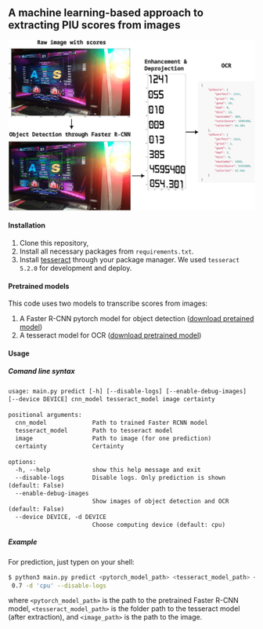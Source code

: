 ## A machine learning-based approach to extracting PIU scores from images

![schema](https://github.com/piustats/score-recognizer/blob/main/imgs/schema.jpg?raw=true)

#### Installation
1. Clone this repository,
2. Install all necessary packages from `requirements.txt`.
3. Install [tesseract](https://github.com/tesseract-ocr/tesseract) through your package manager. We used `tesseract 5.2.0` for development and deploy.

#### Pretrained models
This code uses two models to transcribe scores from images:

1. A Faster R-CNN pytorch model for object detection ([download pretained model](https://drive.google.com/file/d/1t7euKqEFbaEb8DzXt1ZcQk0nxwDMRS5C/view?usp=sharing))
2. A tesseract model for OCR ([download pretrained model](https://drive.google.com/file/d/1r1yUIHYWUoi0pxdm1HG5KDzmkj0qhJm0/view?usp=sharing))

#### Usage
##### Comand line syntax
```
usage: main.py predict [-h] [--disable-logs] [--enable-debug-images] [--device DEVICE] cnn_model tesseract_model image certainty

positional arguments:
  cnn_model             Path to trained Faster RCNN model
  tesseract_model       Path to tesseract model
  image                 Path to image (for one prediction)
  certainty             Certainty

options:
  -h, --help            show this help message and exit
  --disable-logs        Disable logs. Only prediction is shown (default: False)
  --enable-debug-images
                        Show images of object detection and OCR (default: False)
  --device DEVICE, -d DEVICE
                        Choose computing device (default: cpu)

```
##### Example

For prediction, just typen on your shell:
```sh
$ python3 main.py predict <pytorch_model_path> <tesseract_model_path> <image_path>\
 0.7 -d 'cpu' --disable-logs
```
where `<pytorch_model_path>` is the path to the pretrained Faster R-CNN model, `<tesseract_model_path>` is the folder path to the tesseract model (after extraction), and `<image_path>` is the path to the image.
